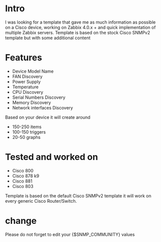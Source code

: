 # Intro
I was looking for a template that gave me as much information as possible on a Cisco device, working on Zabbix 4.0.x + and quick implementation of multiple Zabbix servers. Template is based on the stock Cisco SNMPv2 template but with some additional content


# Features
- Device Model Name
- FAN Discovery
- Power Supply
- Temperature
- CPU Discovery
- Serial Numbers Discovery
- Memory Discovery
- Network interfaces Discovery

Based on your device it will create around
- 150-250 items
- 100-150 triggers
- 20-50 graphs

# Tested and worked on
- Cisco 800
- Cisco 878 k9
- Cisco 881
- Cisco 803

Template is based on the default Cisco SNMPv2 template it will work on every generic Cisco Router/Switch.

# change
Please do not forget to edit your {$SNMP_COMMUNITY} values
